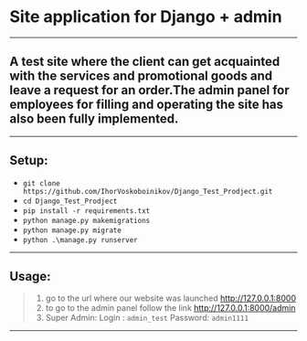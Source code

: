 # **Site application for Django + admin**
___
## A test site where the client can get acquainted with the services and promotional goods and leave a request for an order.The admin panel for employees for filling and operating the site has also been fully implemented.

___

## Setup:

+ ```git clone https://github.com/IhorVoskoboinikov/Django_Test_Prodject.git```
+ ```cd Django_Test_Prodject```
+ ```pip install -r requirements.txt```
+ ```python manage.py makemigrations```
+ ```python manage.py migrate ```
+ ```python .\manage.py runserver ```
___

## Usage:

> 1. go to the url where our website was launched http://127.0.0.1:8000
> 2. to go to the admin panel follow the link http://127.0.0.1:8000/admin
> 3. Super Admin:
  Login : ```admin_test```
  Password:  ```admin1111```

___



